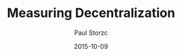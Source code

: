 ---
layout: writing
title: Measuring Decentralization
date: 2015-10-09
categories: ['Bitcoin']
author: ['Paul Storzc']
excerpt: Break down “Decentralization”, and “Money”, to determine, from the ground up, when “Decentralization of Money” increases or decreases.
external_url: http://www.truthcoin.info/blog/measuring-decentralization/
---